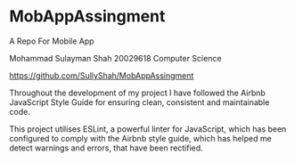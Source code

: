 # MobAppAssingment
 A Repo For Mobile App

Mohammad Sulayman Shah
20029618
Computer Science

https://github.com/SullyShah/MobAppAssingment

Throughout the development of my project I have followed the Airbnb JavaScript Style Guide for ensuring clean, consistent and maintainable code.

This project utilises ESLint, a powerful linter for JavaScript, which has been configured to comply with the Airbnb style guide, which has helped me detect warnings and errors, that have been rectified. 